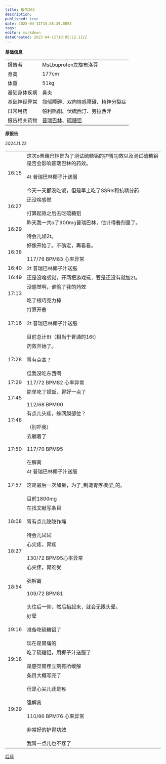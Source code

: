 ```yaml
---
title: 报告202
description: 
published: true
date: 2025-04-11T15:58:39.009Z
tags: 
editor: markdown
dateCreated: 2025-04-12T10:05:12.112Z
---
```


**基础信息**

|     |     |
| --- | --- |
| 报告者 | MsLbuprofen左旋布洛芬 |
| 身高  | 177cm |
| 体重  | 51kg |
| 基础身体疾病 | 鼻炎  |
| 基础神经异常 | 抑郁障碍、双向情感障碍、精神分裂症 |
| 日常用药 | 帕利哌酮、伏硫西汀、劳拉西泮 |
| 报告相关药物 | [普瑞巴林](/drug/PR80)、[硫糖铝](/drug/硫糖铝) |

**原报告**

2024.11.22

|     |     |
| --- | --- |
| 16:15 | 这次o普瑞巴林是为了测试硫糖铝的护胃功效以及测试硫糖铝是否会影响普瑞巴林的药效。<br><br>4t 普瑞巴林椰子汁送服<br><br>今天一天都没吃饭，但是早上吃了SSRIs和抗精分药 |
| 16:27 | 还没啥感觉<br><br>打算起效之后去吃硫糖铝 |
| 16:29 | 昨天我一共o了900mg普瑞巴林，估计得叠剂量了。<br><br>待会儿加2t。 |
| 16:38 | 好像开始了。不确定，再看看。<br><br>117/76 BPM83 心率异常 |
| 16:40 | 2t 普瑞巴林椰子汁送服 |
| 16:49 | 还是没啥感觉，开两把游戏玩，要是还没有就加2t。 |
| 17:13 | 没感觉啊，谁偷了我的药效<br><br>吃了根巧克力棒 |
| 17:16 | 打算开叠<br><br>2t 普瑞巴林椰子汁送服<br><br>目前总计8t（相当于普通的16t） |
| 17:28 | 药效开始了。<br><br>胃有点塞？<br><br>但我没吃东西啊 |
| 17:29 | 117/72 BPM82 心率异常 |
| 17:45 | 简单吃了顿饭，胃好一点了<br><br>112/68 BPM90 |
| 17:48 | 有点儿头疼，蛛网膜部位？<br><br>（别吓我） |
| 17:50 | 去躺着了<br><br>117/70 BPM95<br><br>在解离 |
| 17:57 | 4t 普瑞巴林椰子汁送服<br><br>这是最后一次加量，为了_制造胃疼模型_的。<br><br>目前1800mg |
| 18:08 | 在找文献写条目<br><br>胃有点儿隐隐作痛<br><br>待会儿试试 |
| 18:27 | 心尖疼，胃疼<br><br>130/72 BPM95心率异常 |
| 18:54 | 心尖疼，胃难受<br><br>强解离<br><br>109/72 BPM81<br><br>头往后一仰，然后抬起来，就会无限头晕。 |
| 19:16 | 好晕<br><br>准备吃硫糖铝了<br><br>现在是胃痛的 |
| 19:18 | 吃了硫糖铝，用椰子汁送服了<br><br>是感觉胃疼立刻有所缓解 |
| 19:29 | 条目大概写完了<br><br>但是心尖儿还是疼<br><br>强解离<br><br>110/86 BPM76 心率异常<br><br>非常好的护胃功效<br><br>我胃一点儿也不疼了 |
[后续](/report/RP203)
